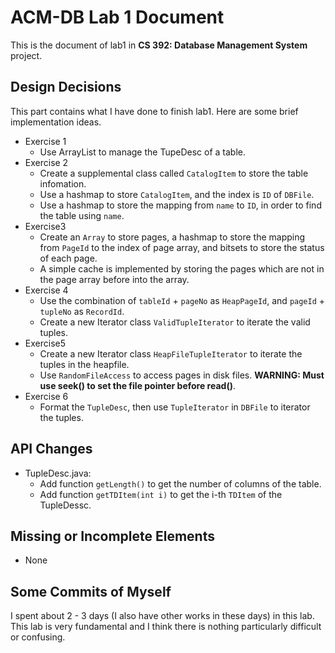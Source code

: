 # ACM-DB Lab 1 Document

This is the document of lab1 in  **CS 392: Database Management System** project.

## Design Decisions

This part contains what I have done to finish lab1.
Here are some brief implementation ideas.

- Exercise 1
  - Use ArrayList to manage the TupeDesc of a table.
- Exercise 2
  - Create a supplemental class called `CatalogItem` to store the table infomation. 
  - Use a hashmap to store `CatalogItem`, and the index is `ID` of `DBFile`.
  - Use a hashmap to store the mapping from `name` to `ID`, in order to find the table using `name`.
- Exercise3
  - Create an `Array` to store pages, a hashmap to store the mapping from `PageId` to the index of page array, and bitsets to store the status of each page.
  - A simple cache is implemented by storing the pages which are not in the page array before into the array.
- Exercise 4
  - Use the combination of `tableId` + `pageNo` as `HeapPageId`, and `pageId` + `tupleNo` as `RecordId`.
  - Create a new Iterator class `ValidTupleIterator` to iterate the valid tuples.
- Exercise5
  - Create a new Iterator class `HeapFileTupleIterator` to iterate the tuples in the heapfile.
  - Use `RandomFileAccess` to access pages in disk files. **WARNING: Must use seek() to set the file pointer before read()**.
- Exercise 6
  - Format the `TupleDesc`, then use `TupleIterator` in `DBFile` to iterator the tuples.

## API Changes

- TupleDesc.java: 
  - Add function `getLength()` to get the number of columns of the table.
  - Add function `getTDItem(int i)` to get the i-th `TDItem` of the TupleDessc.

## Missing or Incomplete Elements

- None

## Some Commits of Myself

I spent about 2 - 3 days (I also have other works in these days) in this lab. This lab is very fundamental and I think there is nothing particularly difficult or confusing.